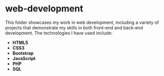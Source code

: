 # web-development
This folder showcases my work in web development, including a variety of projects that demonstrate my skills in both front-end and back-end development. The technologies I have used include:

- **HTML5**
- **CSS3**
- **Bootstrap**
- **JavaScript**
- **PHP**
- **SQL**
